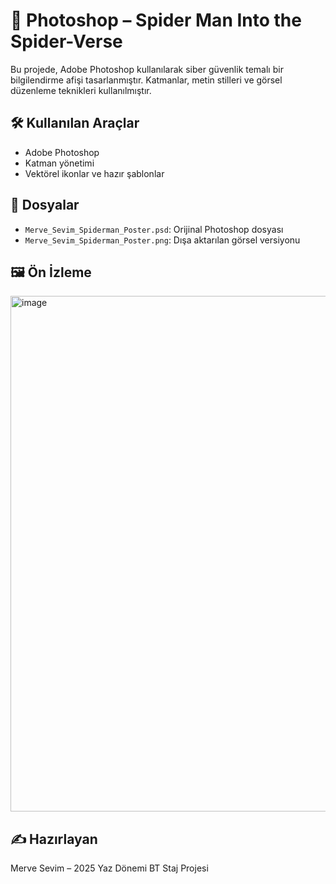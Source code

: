 # 🎨 Photoshop – Spider Man Into the Spider-Verse

Bu projede, Adobe Photoshop kullanılarak siber güvenlik temalı bir bilgilendirme afişi tasarlanmıştır. Katmanlar, metin stilleri ve görsel düzenleme teknikleri kullanılmıştır.

## 🛠 Kullanılan Araçlar
- Adobe Photoshop
- Katman yönetimi
- Vektörel ikonlar ve hazır şablonlar

## 📂 Dosyalar
- `Merve_Sevim_Spiderman_Poster.psd`: Orijinal Photoshop dosyası
- `Merve_Sevim_Spiderman_Poster.png`: Dışa aktarılan görsel versiyonu

## 🖼 Ön İzleme
<img width="584" height="825" alt="image" src="https://github.com/user-attachments/assets/50db7eac-9e13-4a06-bb78-1ea04ea55910" />


## ✍️ Hazırlayan
Merve Sevim – 2025 Yaz Dönemi BT Staj Projesi
